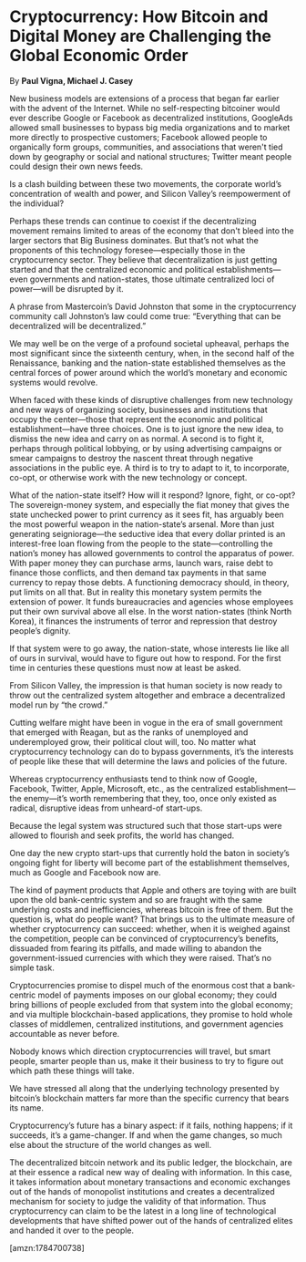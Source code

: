Cryptocurrency: How Bitcoin and Digital Money are Challenging the Global Economic Order
=======================================================================================

By **Paul Vigna, Michael J. Casey**

New business models are extensions of a process that began far earlier with the
advent of the Internet. While no self-respecting bitcoiner would ever describe
Google or Facebook as decentralized institutions, GoogleAds allowed small
businesses to bypass big media organizations and to market more directly to
prospective customers; Facebook allowed people to organically form groups,
communities, and associations that weren't tied down by geography or social and
national structures; Twitter meant people could design their own news feeds.

Is a clash building between these two movements, the corporate world’s
concentration of wealth and power, and Silicon Valley’s reempowerment of the
individual?

Perhaps these trends can continue to coexist if the decentralizing movement
remains limited to areas of the economy that don't bleed into the larger sectors
that Big Business dominates. But that’s not what the proponents of this
technology foresee—especially those in the cryptocurrency sector. They believe
that decentralization is just getting started and that the centralized economic
and political establishments—even governments and nation-states, those ultimate
centralized loci of power—will be disrupted by it.

A phrase from Mastercoin’s David Johnston that some in the cryptocurrency
community call Johnston’s law could come true: “Everything that can be
decentralized will be decentralized.”

We may well be on the verge of a profound societal upheaval, perhaps the most
significant since the sixteenth century, when, in the second half of the
Renaissance, banking and the nation-state established themselves as the central
forces of power around which the world’s monetary and economic systems would
revolve.

When faced with these kinds of disruptive challenges from new technology and new
ways of organizing society, businesses and institutions that occupy the
center—those that represent the economic and political establishment—have three
choices. One is to just ignore the new idea, to dismiss the new idea and carry
on as normal. A second is to fight it, perhaps through political lobbying, or by
using advertising campaigns or smear campaigns to destroy the nascent threat
through negative associations in the public eye. A third is to try to adapt to
it, to incorporate, co-opt, or otherwise work with the new technology or
concept.

What of the nation-state itself? How will it respond? Ignore, fight, or co-opt?
The sovereign-money system, and especially the fiat money that gives the state
unchecked power to print currency as it sees fit, has arguably been the most
powerful weapon in the nation-state’s arsenal. More than just generating
seigniorage—the seductive idea that every dollar printed is an interest-free
loan flowing from the people to the state—controlling the nation’s money has
allowed governments to control the apparatus of power. With paper money they can
purchase arms, launch wars, raise debt to finance those conflicts, and then
demand tax payments in that same currency to repay those debts. A functioning
democracy should, in theory, put limits on all that. But in reality this
monetary system permits the extension of power. It funds bureaucracies and
agencies whose employees put their own survival above all else. In the worst
nation-states (think North Korea), it finances the instruments of terror and
repression that destroy people’s dignity.

If that system were to go away, the nation-state, whose interests lie like all
of ours in survival, would have to figure out how to respond. For the first time
in centuries these questions must now at least be asked.

From Silicon Valley, the impression is that human society is now ready to throw
out the centralized system altogether and embrace a decentralized model run by
“the crowd.”

Cutting welfare might have been in vogue in the era of small government that
emerged with Reagan, but as the ranks of unemployed and underemployed grow,
their political clout will, too. No matter what cryptocurrency technology can do
to bypass governments, it’s the interests of people like these that will
determine the laws and policies of the future.

Whereas cryptocurrency enthusiasts tend to think now of Google, Facebook,
Twitter, Apple, Microsoft, etc., as the centralized establishment—the enemy—it’s
worth remembering that they, too, once only existed as radical, disruptive ideas
from unheard-of start-ups.

Because the legal system was structured such that those start-ups were allowed
to flourish and seek profits, the world has changed.

One day the new crypto start-ups that currently hold the baton in society’s
ongoing fight for liberty will become part of the establishment themselves, much
as Google and Facebook now are.

The kind of payment products that Apple and others are toying with are built
upon the old bank-centric system and so are fraught with the same underlying
costs and inefficiencies, whereas bitcoin is free of them. But the question is,
what do people want? That brings us to the ultimate measure of whether
cryptocurrency can succeed: whether, when it is weighed against the competition,
people can be convinced of cryptocurrency’s benefits, dissuaded from fearing its
pitfalls, and made willing to abandon the government-issued currencies with
which they were raised. That’s no simple task.

Cryptocurrencies promise to dispel much of the enormous cost that a bank-centric
model of payments imposes on our global economy; they could bring billions of
people excluded from that system into the global economy; and via multiple
blockchain-based applications, they promise to hold whole classes of middlemen,
centralized institutions, and government agencies accountable as never before.

Nobody knows which direction cryptocurrencies will travel, but smart people,
smarter people than us, make it their business to try to figure out which path
these things will take.

We have stressed all along that the underlying technology presented by bitcoin’s
blockchain matters far more than the specific currency that bears its name.

Cryptocurrency’s future has a binary aspect: if it fails, nothing happens; if it
succeeds, it’s a game-changer. If and when the game changes, so much else about
the structure of the world changes as well.

The decentralized bitcoin network and its public ledger, the blockchain, are at
their essence a radical new way of dealing with information. In this case, it
takes information about monetary transactions and economic exchanges out of the
hands of monopolist institutions and creates a decentralized mechanism for
society to judge the validity of that information. Thus cryptocurrency can claim
to be the latest in a long line of technological developments that have shifted
power out of the hands of centralized elites and handed it over to the people.

[amzn:1784700738]

